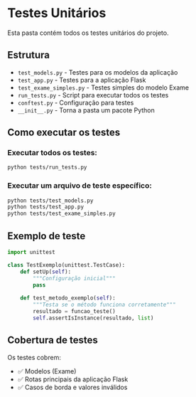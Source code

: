 # Testes Unitários

Esta pasta contém todos os testes unitários do projeto.

## Estrutura

- `test_models.py` - Testes para os modelos da aplicação
- `test_app.py` - Testes para a aplicação Flask
- `test_exame_simples.py` - Testes simples do modelo Exame
- `run_tests.py` - Script para executar todos os testes
- `conftest.py` - Configuração para testes
- `__init__.py` - Torna a pasta um pacote Python

## Como executar os testes

### Executar todos os testes:
```bash
python tests/run_tests.py
```

### Executar um arquivo de teste específico:
```bash
python tests/test_models.py
python tests/test_app.py
python tests/test_exame_simples.py
```

## Exemplo de teste

```python
import unittest

class TestExemplo(unittest.TestCase):
    def setUp(self):
        """Configuração inicial"""
        pass
    
    def test_metodo_exemplo(self):
        """Testa se o método funciona corretamente"""
        resultado = funcao_teste()
        self.assertIsInstance(resultado, list)
```

## Cobertura de testes

Os testes cobrem:
- ✅ Modelos (Exame)
- ✅ Rotas principais da aplicação Flask
- ✅ Casos de borda e valores inválidos

